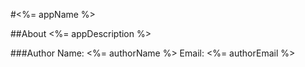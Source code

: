 #<%= appName %>

##About
<%= appDescription %>

###Author
Name: <%= authorName %>
Email: <%= authorEmail %>
